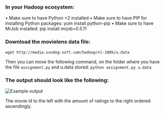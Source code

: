 ### In your Hadoop ecosystem:

•	Make sure to have Python >2 installed
•	Make sure to have PIP for installing Python packages: yum install python-pip
•	Make sure to have MrJob installed: pip install mrjob=0.5.11

### Download the movielens data file:

```wget http://media.sundog-soft.com/hadoop/nl-100k/u.data```

Then you can move the following command, on the folder where you have the file ```assignment.py``` and u.data stored:
```python assignment.py u.data```

### The output should look like the following:

![Example output](https://cdn.discordapp.com/attachments/588092262882344960/708815620585685052/unknown.png)
 
The movie id to the left with the amount of ratings to the right ordered ascendingly.
